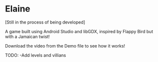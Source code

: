 # Elaine
[Still in the process of being developed] 

A game built using Android Studio and libGDX, inspired by Flappy Bird but with a Jamaican twist!

Download the video from the Demo file to see how it works!

TODO: 
-Add levels and villians

